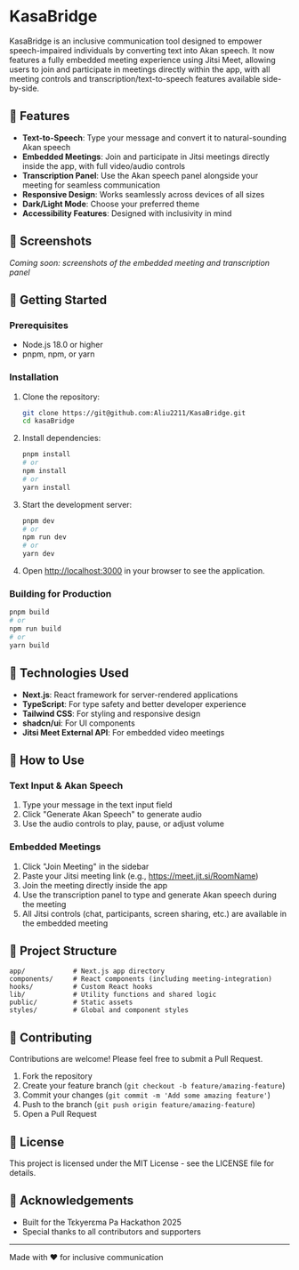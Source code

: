 # KasaBridge

KasaBridge is an inclusive communication tool designed to empower speech-impaired individuals by converting text into Akan speech. It now features a fully embedded meeting experience using Jitsi Meet, allowing users to join and participate in meetings directly within the app, with all meeting controls and transcription/text-to-speech features available side-by-side.

## 🌟 Features

- **Text-to-Speech**: Type your message and convert it to natural-sounding Akan speech
- **Embedded Meetings**: Join and participate in Jitsi meetings directly inside the app, with full video/audio controls
- **Transcription Panel**: Use the Akan speech panel alongside your meeting for seamless communication
- **Responsive Design**: Works seamlessly across devices of all sizes
- **Dark/Light Mode**: Choose your preferred theme
- **Accessibility Features**: Designed with inclusivity in mind

## 📱 Screenshots

*Coming soon: screenshots of the embedded meeting and transcription panel*

## 🚀 Getting Started

### Prerequisites

- Node.js 18.0 or higher
- pnpm, npm, or yarn

### Installation

1. Clone the repository:

   ```sh
   git clone https://git@github.com:Aliu2211/KasaBridge.git
   cd kasaBridge
   ```
2. Install dependencies:
   ```sh
   pnpm install
   # or
   npm install
   # or
   yarn install
   ```
3. Start the development server:
   ```sh
   pnpm dev
   # or
   npm run dev
   # or
   yarn dev
   ```
4. Open [http://localhost:3000](http://localhost:3000) in your browser to see the application.

### Building for Production

```sh
pnpm build
# or
npm run build
# or
yarn build
```

## 🔧 Technologies Used

- **Next.js**: React framework for server-rendered applications
- **TypeScript**: For type safety and better developer experience
- **Tailwind CSS**: For styling and responsive design
- **shadcn/ui**: For UI components
- **Jitsi Meet External API**: For embedded video meetings

## 📖 How to Use

### Text Input & Akan Speech

1. Type your message in the text input field
2. Click "Generate Akan Speech" to generate audio
3. Use the audio controls to play, pause, or adjust volume

### Embedded Meetings

1. Click "Join Meeting" in the sidebar
2. Paste your Jitsi meeting link (e.g., https://meet.jit.si/RoomName)
3. Join the meeting directly inside the app
4. Use the transcription panel to type and generate Akan speech during the meeting
5. All Jitsi controls (chat, participants, screen sharing, etc.) are available in the embedded meeting

## 🧩 Project Structure

```
app/            # Next.js app directory
components/     # React components (including meeting-integration)
hooks/          # Custom React hooks
lib/            # Utility functions and shared logic
public/         # Static assets
styles/         # Global and component styles
```

## 🤝 Contributing

Contributions are welcome! Please feel free to submit a Pull Request.

1. Fork the repository
2. Create your feature branch (`git checkout -b feature/amazing-feature`)
3. Commit your changes (`git commit -m 'Add some amazing feature'`)
4. Push to the branch (`git push origin feature/amazing-feature`)
5. Open a Pull Request

## 📄 License

This project is licensed under the MIT License - see the LICENSE file for details.

## 🙏 Acknowledgements

- Built for the Tɛkyerɛma Pa Hackathon 2025
- Special thanks to all contributors and supporters

---

Made with ❤️ for inclusive communication


